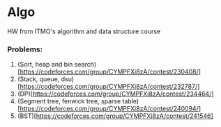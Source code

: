 # Algo

HW from ITMO's algorithm and data structure course

### Problems:
1. (Sort, heap and bin search)[https://codeforces.com/group/CYMPFXi8zA/contest/230408/]
2. (Stack, queue, dsu)[https://codeforces.com/group/CYMPFXi8zA/contest/232787/]
3. (DP)[https://codeforces.com/group/CYMPFXi8zA/contest/234464/]
4. (Segment tree, fenwick tree, sparse table)[https://codeforces.com/group/CYMPFXi8zA/contest/240094/]
5. (BST)[https://codeforces.com/group/CYMPFXi8zA/contest/241546]
